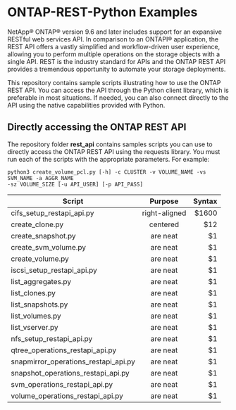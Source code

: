 # ONTAP-REST-Python Examples

NetApp® ONTAP® version 9.6 and later includes support for an expansive RESTful web services API. In comparison to an ONTAPI® application, the REST API offers a vastly simplified and workflow-driven user experience, allowing you to perform multiple operations on the storage objects with a single API. REST is the industry standard for APIs and the ONTAP REST API provides a tremendous opportunity to automate your storage deployments.

This repository contains sample scripts illustrating how to use the ONTAP REST API. You can access the API through the Python client library, which is preferable in most situations. If needed, you can also connect directly to the API using the native capabilities provided with Python.

## Directly accessing the ONTAP REST API

The repository folder **rest_api** contains samples scripts you can use to directly access the ONTAP REST API using the requests library. You must run each of the scripts with the appropriate parameters. For example:

```
python3 create_volume_pcl.py [-h] -c CLUSTER -v VOLUME_NAME -vs SVM_NAME -a AGGR_NAME
-sz VOLUME_SIZE [-u API_USER] [-p API_PASS]
```
| Script                               | Purpose       | Syntax  |
| ------------------------------------ |:-------------:| -----:|
| cifs_setup_restapi_api.py            | right-aligned | $1600 |
| create_clone.py                      | centered      |   $12 |
| create_snapshot.py                   | are neat      |    $1 |
| create_svm_volume.py                 | are neat      |    $1 |
| create_volume.py                     | are neat      |    $1 |
| iscsi_setup_restapi_api.py           | are neat      |    $1 |
| list_aggregates.py                   | are neat      |    $1 |
| list_clones.py                       | are neat      |    $1 |
| list_snapshots.py                    | are neat      |    $1 |
| list_volumes.py                      | are neat      |    $1 |
| list_vserver.py                      | are neat      |    $1 |
| nfs_setup_restapi_api.py             | are neat      |    $1 |
| qtree_operations_restapi_api.py      | are neat      |    $1 |
| snapmirror_operations_restapi_api.py | are neat      |    $1 |
| snapshot_operations_restapi_api.py   | are neat      |    $1 |
| svm_operations_restapi_api.py        | are neat      |    $1 |
| volume_operations_restapi_api.py     | are neat      |    $1 |
